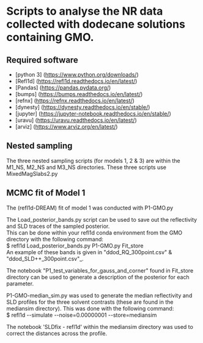 # Scripts to analyse the NR data collected with dodecane solutions containing GMO.

## Required software
* [python 3] (https://www.python.org/downloads/)
* [Refl1d] (https://refl1d.readthedocs.io/en/latest/)
* [Pandas] (https://pandas.pydata.org/)
* [bumps] (https://bumps.readthedocs.io/en/latest/)
* [refnx] (https://refnx.readthedocs.io/en/latest/)
* [dynesty] (https://dynesty.readthedocs.io/en/stable/)
* [jupyter] (https://jupyter-notebook.readthedocs.io/en/stable/)
* [uravu] (https://uravu.readthedocs.io/en/latest/)
* [arviz] (https://www.arviz.org/en/latest/)

## Nested sampling

The three nested sampling scripts (for models 1, 2 & 3) are within the M1_NS, M2_NS and M3_NS directories.
These three scripts use MixedMagSlabs2.py<br>

## MCMC fit of Model 1

The (refl1d-DREAM) fit of model 1 was conducted with P1-GMO.py <br>

The Load_posterior_bands.py script can be used to save out the reflectivity and SLD traces of the sampled posterior.<br>
This can be done within your refl1d conda environment from the GMO directory with the following command:<br>
$ refl1d Load_posterior_bands.py P1-GMO.py Fit_store<br>
An example of these bands is given in "ddod\_RQ\_300point.csv" & "ddod_SLD++\_300point.csv"_.<br>

The notebook "P1_test_variables_for_gauss_and_corner" found in Fit_store directory can be used to generate a description of the posterior for each parameter.<br>

P1-GMO-median_sim.py was used to generate the median reflectivity and SLD profiles for the three solvent contrasts (these are found in the mediansim directory).
This was done with the following command: <br>
$ refl1d --simulate --noise=0.00000001 --store=mediansim

The notebook 'SLDfix - refl1d' within the mediansim directory was used to correct the distances across the profile.
